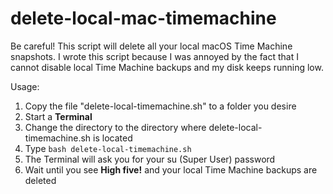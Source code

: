 # delete-local-mac-timemachine
Be careful! This script will delete all your local macOS Time Machine snapshots. I wrote this script because I was annoyed by the fact that I cannot disable local Time Machine backups and my disk keeps running low.  

Usage:  
1. Copy the file "delete-local-timemachine.sh" to a folder you desire
2. Start a **Terminal**
3. Change the directory to the directory where delete-local-timemachine.sh is located
4. Type ```bash delete-local-timemachine.sh```
5. The Terminal will ask you for your su (Super User) password
6. Wait until you see **High five!** and your local Time Machine backups are deleted
